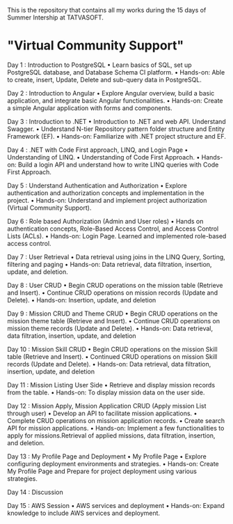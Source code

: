 This is the repository that contains all my works during the 15 days of Summer Intership at TATVASOFT.


<h1>"Virtual Community Support"</h1>


Day 1 : Introduction to PostgreSQL
    • Learn basics of SQL, set up PostgreSQL database, and Database Schema CI platform.
    • Hands-on: Able to create, insert, Update, Delete and sub-query data in PostgreSQL.
    
Day 2 : Introduction to Angular
    • Explore Angular overview, build a basic application, and integrate basic Angular functionalities.
    • Hands-on: Create a simple Angular application with forms and components.
    
Day 3 : Introduction to .NET 
    • Introduction to .NET and web API. Understand Swagger. 
    • Understand N-tier Repository pattern folder structure and Entity Framework (EF).
    • Hands-on: Familiarize with .NET project structure and EF.
    
Day 4 : .NET with Code First approach, LINQ, and Login Page
    • Understanding of LINQ.
    • Understanding of Code First Approach.
    • Hands-on: Build a login API and understand how to write LINQ queries with Code First Approach.
    
Day 5 : Understand Authentication and Authorization
    • Explore authentication and authorization concepts and implementation in the project.
    • Hands-on: Understand and implement project authorization (Virtual Community Support).
    
Day 6 : Role based Authorization (Admin and User roles)
    • Hands on authentication concepts, Role-Based Access Control, and Access Control Lists (ACLs).
    • Hands-on: Login Page. Learned and implemented role-based access control.
    
Day 7 : User Retrieval
    • Data retrieval using joins in the LINQ Query, Sorting, filtering and paging
    • Hands-on: Data retrieval, data filtration, insertion, update, and deletion.

Day 8 : User CRUD
    • Begin CRUD operations on the mission table (Retrieve and Insert).
    • Continue CRUD operations on mission records (Update and Delete).
    • Hands-on: Insertion, update, and deletion

Day 9 : Mission CRUD and Theme CRUD
    • Begin CRUD operations on the mission theme table (Retrieve and Insert). 
    • Continue CRUD operations on mission theme records (Update and Delete).
    • Hands-on: Data retrieval, data filtration, insertion, update, and deletion

Day 10 : Mission Skill CRUD
    • Begin CRUD operations on the mission Skill table (Retrieve and Insert).
    • Continued CRUD operations on mission Skill records (Update and Delete).
    • Hands-on: Data retrieval, data filtration, insertion, update, and deletion

Day 11 : Mission Listing User Side 
    • Retrieve and display mission records from the table.
    • Hands-on: To display mission data on the user side.
    
Day 12 : Mission Apply, Mission Application CRUD (Apply mission List through user) 
    • Develop an API to facilitate mission applications.
    • Complete CRUD operations on mission application records.
    • Create search API for mission applications.
    • Hands-on: Implement a few functionalities to apply for missions.Retrieval of applied missions, data filtration, insertion, and deletion.

Day 13 : My Profile Page and Deployment
    • My Profile Page
    • Explore configuring deployment environments and strategies.
    • Hands-on: Create My Profile Page and Prepare for project deployment using various strategies.

Day 14 : Discussion

Day 15 : AWS Session
    • AWS services and deployment
    • Hands-on: Expand knowledge to include AWS services and deployment.
